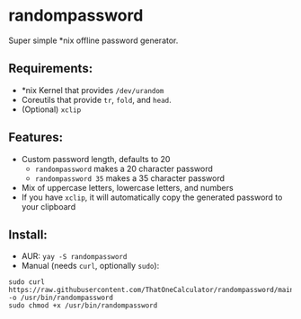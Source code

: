 # randompassword
Super simple *nix offline password generator.

## Requirements:
- \*nix Kernel that provides `/dev/urandom`
- Coreutils that provide `tr`, `fold`, and `head`.
- (Optional) `xclip`

## Features:
- Custom password length, defaults to 20
  - `randompassword` makes a 20 character password
  - `randompassword 35` makes a 35 character password
- Mix of uppercase letters, lowercase letters, and numbers
- If you have `xclip`, it will automatically copy the generated password to your clipboard

## Install:
- AUR: `yay -S randompassword`
- Manual (needs `curl`, optionally `sudo`):
```
sudo curl https://raw.githubusercontent.com/ThatOneCalculator/randompassword/main/randompassword.sh -o /usr/bin/randompassword
sudo chmod +x /usr/bin/randompassword
```
